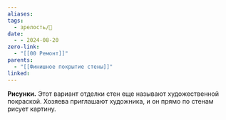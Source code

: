 ```yaml
---
aliases: 
tags:
  - зрелость/🌱
date:
  - - 2024-08-20
zero-link:
  - "[[00 Ремонт]]"
parents:
  - "[[Финишное покрытие стены]]"
linked:
---
```

**Рисунки.** Этот вариант отделки стен еще называют художественной покраской. Хозяева приглашают художника, и он прямо по стенам рисует картину.

